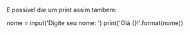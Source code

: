 E possivel dar um print assim tambem:

nome = input('Digite seu nome: ')
print('Olá {}!'.format(nome))